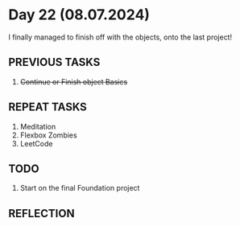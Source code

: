 # Day 22 (08.07.2024)

I finally managed to finish off with the objects, onto the last project!

## PREVIOUS TASKS

1. ~~Continue or Finish object Basics~~

## REPEAT TASKS

1. Meditation
2. Flexbox Zombies
3. LeetCode

## TODO

1. Start on the final Foundation project

## REFLECTION
